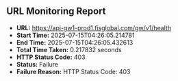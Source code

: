 ## URL Monitoring Report

- **URL:** https://api-gw1-prod1.fisglobal.com/gw/v1/health
- **Start Time:** 2025-07-15T04:26:05.214781
- **End Time:** 2025-07-15T04:26:05.432613
- **Total Time Taken:** 0.217832 seconds
- **HTTP Status Code:** 403
- **Status:** Failure
- **Failure Reason:** HTTP Status Code: 403
